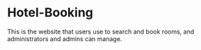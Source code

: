 # Hotel-Booking
This is the website that users use to search and book rooms, and administrators and admins can manage.
